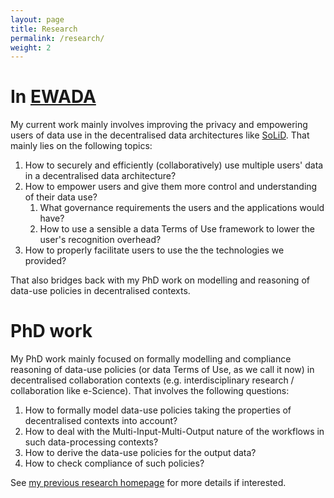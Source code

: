 ```yaml
---
layout: page
title: Research
permalink: /research/
weight: 2
---
```


# In [EWADA](https://ewada.ox.ac.uk/)

My current work mainly involves improving the privacy and empowering users of data use in the decentralised data architectures like [SoLiD](https://solidproject.org/). That mainly lies on the following topics:

1. How to securely and efficiently (collaboratively) use multiple users' data in a decentralised data architecture?
2. How to empower users and give them more control and understanding of their data use?
      1. What governance requirements the users and the applications would have?
      2. How to use a sensible a data Terms of Use framework to lower the user's recognition overhead?
3. How to properly facilitate users to use the the technologies we provided?

That also bridges back with my PhD work on modelling and reasoning of data-use policies in decentralised contexts.

# PhD work

My PhD work mainly focused on formally modelling and compliance reasoning of data-use policies (or data Terms of Use, as we call it now) in decentralised collaboration contexts (e.g. interdisciplinary research / collaboration like e-Science). That involves the following questions: 

1. How to formally model data-use policies taking the properties of decentralised contexts into account?
2. How to deal with the Multi-Input-Multi-Output nature of the workflows in such data-processing contexts?
3. How to derive the data-use policies for the output data?
4. How to check compliance of such policies?

See [my previous research homepage](https://renyuneyun.github.io/portfolio-phd) for more details if interested.
